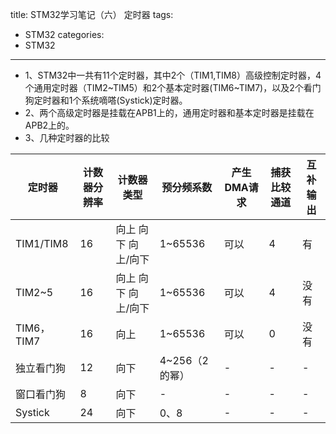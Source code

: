 title: STM32学习笔记（六） 定时器
tags:
- STM32
categories:
- STM32
---

- 1、STM32中一共有11个定时器，其中2个（TIM1,TIM8）高级控制定时器，4个通用定时器（TIM2~TIM5）和2个基本定时器(TIM6~TIM7)，以及2个看门狗定时器和1个系统嘀嗒(Systick)定时器。
- 2、两个高级定时器是挂载在APB1上的，通用定时器和基本定时器是挂载在APB2上的。
- 3、几种定时器的比较

定时器 | 计数器分辨率 | 计数器类型 | 预分频系数 | 产生DMA请求 | 捕获比较通道 | 互补输出 |
---|---|---|---|---|---|---
TIM1/TIM8| 16 | 向上 向下 向上/向下 | 1~65536 | 可以 | 4 | 有
TIM2~5| 16 | 向上 向下 向上/向下 | 1~65536 |可以 | 4 | 没有
TIM6，TIM7|16| 向上 | 1~65536 | 可以 | 0 | 没有
独立看门狗 | 12 | 向下 | 4~256（2的幂） | - | - | -
窗口看门狗 | 8 | 向下 | - | - | - | -
Systick | 24 | 向下 | 0、8 | - | - | -
